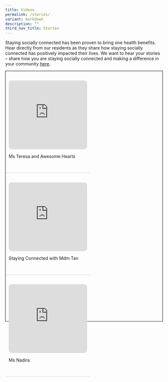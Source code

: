 ```yaml
---
title: Videos
permalink: /stories/
variant: markdown
description: ""
third_nav_title: Stories
---
```

<style>
div.videobox {
	border-bottom: solid 1px #d3d3d3;
	width: 50%;
	position: relative;
	float: left;
	padding: 30px 10px;
	}
	
</style>
<p>Staying socially connected has been proven to bring one health benefits.
Hear directly from our residents as they share how staying socially connected
has positively impacted their lives. We want to hear your stories – share
how you are staying socially connected and making a difference in your
community <a href="https://form.gov.sg/66f6288669eac69a859c8e7b" rel="noopener nofollow" target="_blank">here</a>.</p>
<p></p>

<div style="position:static; width:auto; height:800px; border:solid 1px black;">
<div class="videobox">
<iframe style="border-radius:10px; border: 0px solid;" height="220" width="100%" allowfullscreen="true" frameborder="0" src="https://www.youtube.com/embed/DfYzDCwHFzI?si=goWBaU6A9LFZ5Ry4"></iframe>
<p>Ms Teresa and Awesome Hearts</p>
</div>
<div class="videobox">
<iframe style="border-radius:10px; border: 0px solid;" height="220" width="100%" allowfullscreen="true" frameborder="0" src="https://www.youtube.com/embed/z1U4LjGnaSs?si=EtcTcc0BjJRTEMUB"></iframe>
<p>Staying Connected with Mdm Tan</p>
</div>

<div class="videobox">
<iframe style="border-radius:10px; border: 0px solid;" height="220" width="100%" allowfullscreen="true" frameborder="0" src="https://www.youtube.com/embed/DfYzDCwHFzI?si=goWBaU6A9LFZ5Ry4"></iframe>
<p>Ms Nadira</p>
</div>
</div>
<p></p>